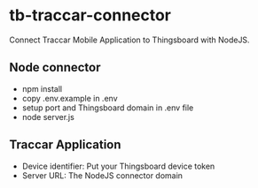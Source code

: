# tb-traccar-connector

Connect Traccar Mobile Application to Thingsboard with NodeJS.



## Node connector

* npm install
* copy .env.example in .env
* setup port and Thingsboard domain in .env file
* node server.js


## Traccar Application

* Device identifier: Put your Thingsboard device token
* Server URL: The NodeJS connector domain
